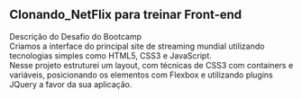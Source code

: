 ## Clonando_NetFlix para treinar Front-end
Descrição do Desafio do Bootcamp  
Criamos a interface do principal site de streaming mundial utilizando tecnologias simples como HTML5, CSS3 e JavaScript.  
Nesse projeto estruturei um layout, com técnicas de CSS3 com containers e variáveis, posicionando os elementos com Flexbox e utilizando plugins JQuery a favor da sua aplicação.